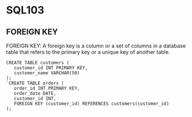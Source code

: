 # SQL103

##  FOREIGN KEY 
 FOREIGN KEY: A foreign key is a column or a set of columns in a database table that refers to the primary key or a unique key of another table.
 
 ```
CREATE TABLE customers (
    customer_id INT PRIMARY KEY,
    customer_name VARCHAR(50)
);
`CREATE TABLE orders (
    order_id INT PRIMARY KEY,
    order_date DATE,
    customer_id INT,
    FOREIGN KEY (customer_id) REFERENCES customers(customer_id)
);
```

